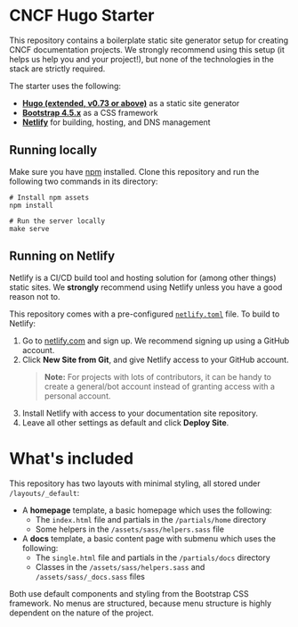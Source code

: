 # CNCF Hugo Starter

This repository contains a boilerplate static site generator setup for creating
CNCF documentation projects. We strongly recommend using this setup (it helps us
help you and your project!), but none of the technologies in the stack are
strictly required.

The starter uses the following:

* **[Hugo (extended, v0.73 or above)](https://gohugo.io/)** as a static site
  generator
* **[Bootstrap 4.5.x](https://getbootstrap.com/docs/4.5/getting-started/introduction/)** as a CSS framework
* **[Netlify](https://www.netlify.com/)** for building, hosting, and DNS management

## Running locally

Make sure you have [npm](https://www.npmjs.com/) installed. Clone this
repository and run the following two commands in its directory:

```shell
# Install npm assets
npm install

# Run the server locally
make serve
```

## Running on Netlify

Netlify is a CI/CD build tool and hosting solution for (among other things)
static sites. We **strongly** recommend using Netlify unless you have a good
reason not to.

This repository comes with a pre-configured
[`netlify.toml`](https://github.com/cncf/hugo-netlify-starter/blob/master/netlify.toml)
file. To build to Netlify:

 1. Go to [netlify.com](https://netlify.com) and sign up. We recommend signing up
    using a GitHub account.
 2. Click **New Site from Git**, and give Netlify access to your GitHub account.
    > **Note:** For projects with lots of contributors, it can be handy to
    > create a general/bot account instead of granting access with a personal
    > account.
 3. Install Netlify with access to your documentation site repository.
 4. Leave all other settings as default and click **Deploy Site**.

# What's included

This repository has two layouts with minimal styling, all stored under
`/layouts/_default`:

* A **homepage** template, a basic homepage which uses the following:
  * The `index.html` file and partials in the `/partials/home` directory
  * Some helpers in the `/assets/sass/helpers.sass` file
* A **docs** template, a basic content page with submenu which uses the following:
  * The `single.html` file and partials in the `/partials/docs` directory
  * Classes in the `/assets/sass/helpers.sass` and `/assets/sass/_docs.sass` files

Both use default components and styling from the Bootstrap CSS framework. No
menus are structured, because menu structure is highly dependent on the nature
of the project.
